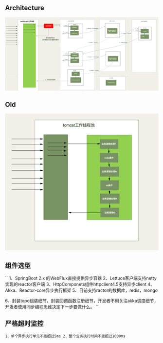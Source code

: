 ## Architecture
![Architecture](doc/image/architecture.png)

## Old
![Old](doc/image/old.png)

## 组件选型
``
1、SpringBoot 2.x 的WebFlux直接提供异步容器
2、Lettuce客户端支持netty实现的reactor客户端
3、HttpComponets组件httpclient4.5支持异步client
4、Akka、Reactor-core异步执行框架
5、目前支持ractor的数据库，redis，mongo


6、封装topo组装细节，封装回调函数注册细节，开发者不用关注akka调度细节，开发者使用同步编程思维决定下一步要做什么。
``


## 严格超时监控
``
1、单个异步执行单元不能超过5ms
2、整个业务执行时间不能超过1000ms
``